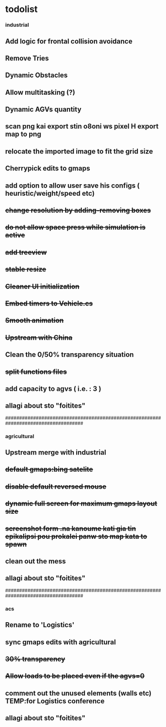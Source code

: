# todolist

### industrial
Add logic for frontal collision avoidance
---------------
Remove Tries	
---------------
Dynamic Obstacles
---------------	
Allow multitasking (?)
---------------
Dynamic AGVs quantity	
---------------
scan png kai export stin o8oni ws pixel H export map to png	
---------------
relocate the imported image to fit the grid size
---------------	
Cherrypick edits to gmaps	
---------------
add option to allow user save his configs ( heuristic/weight/speed etc)	
---------------
~~change resolution by adding-removing boxes~~	
---------------
~~do not allow space press while simulation is active~~	
---------------
~~add treeview~~	
---------------
~~stable resize~~
---------------
~~Cleaner UI initialization~~
---------------
~~Embed timers to Vehicle.cs~~
---------------	
~~Smooth animation~~
---------------
~~Upstream with China~~ 
---------------
Clean the 0/50% transparency situation
---------------
~~split functions files~~
---------------
add capacity to agvs ( i.e. : 3 )
---------------
allagi about sto "foitites"
---------------

####################################################################################



### agricultural

Upstream merge with industrial	
---------------
~~default gmaps:bing satelite~~
---------------
~~disable default reversed mouse~~
---------------
~~dynamic full screen for maximum gmaps layout size~~
---------------
~~screenshot form .na kanoume kati gia tin epikalipsi pou prokalei panw sto map kata to spawn~~
---------------
clean out the mess	
---------------
allagi about sto "foitites"	
---------------



####################################################################################


### acs
Rename to 'Logistics'
---------------
sync gmaps edits with agricultural
---------------
~~30% transparency~~
---------------
~~Allow loads to be placed even if the agvs=0~~
---------------
comment out the unused elements (walls etc) TEMP:for Logistics conference
---------------
allagi about sto "foitites"
---------------


